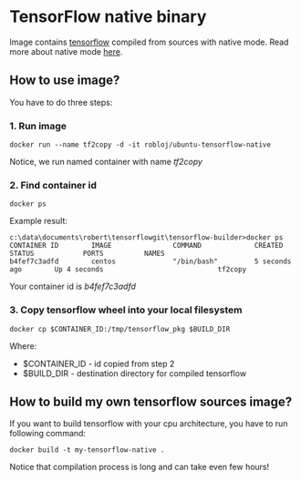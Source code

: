 # TensorFlow native binary

Image contains [tensorflow](https://www.tensorflow.org) compiled
from sources with native mode. Read more about native mode [here](https://gcc.gnu.org/onlinedocs/gcc-4.5.3/gcc/i386-and-x86_002d64-Options.html).

## How to use image?

You have to do three steps:

### 1. Run image

```
docker run --name tf2copy -d -it robloj/ubuntu-tensorflow-native
```

Notice, we run named container with name *tf2copy*

### 2. Find container id

```
docker ps
```

Example result:

```
c:\data\documents\robert\tensorflowgit\tensorflow-builder>docker ps
CONTAINER ID        IMAGE               COMMAND             CREATED              STATUS            PORTS          NAMES
b4fef7c3adfd        centos              "/bin/bash"         5 seconds ago        Up 4 seconds                            tf2copy
```

Your container id is *b4fef7c3adfd*

### 3. Copy tensorflow wheel into your local filesystem

```
docker cp $CONTAINER_ID:/tmp/tensorflow_pkg $BUILD_DIR
```

Where:

- $CONTAINER_ID - id copied from step 2
- $BUILD_DIR - destination directory for compiled tensorflow

## How to build my own tensorflow sources image?

If you want to build tensorflow with your cpu architecture,
you have to run following command:

```
docker build -t my-tensorflow-native .
```

Notice that compilation process is long and can take even few hours!
